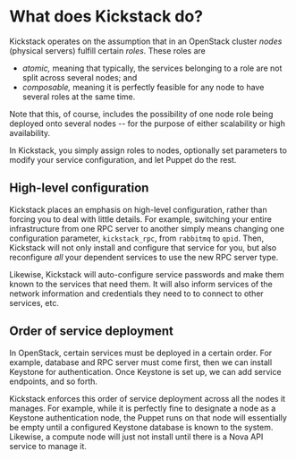# What does Kickstack do?

Kickstack operates on the assumption that in an OpenStack cluster
_nodes_ (physical servers) fulfill certain _roles._ These roles are

* _atomic,_ meaning that typically, the services belonging to a role
  are not split across several nodes; and
* _composable,_ meaning it is perfectly feasible for any node to have
  several roles at the same time.

Note that this, of course, includes the possibility of one node role
being deployed onto several nodes -- for the purpose of either
scalability or high availability.

In Kickstack, you simply assign roles to nodes, optionally set
parameters to modify your service configuration, and let Puppet do the
rest.

## High-level configuration

Kickstack places an emphasis on high-level configuration, rather than
forcing you to deal with little details. For example, switching your
entire infrastructure from one RPC server to another simply means
changing one configuration parameter, `kickstack_rpc`, from `rabbitmq`
to `qpid`. Then, Kickstack will not only install and configure that
service for you, but also reconfigure *all* your dependent services to
use the new RPC server type.

Likewise, Kickstack will auto-configure service passwords and make
them known to the services that need them. It will also inform
services of the network information and credentials they need to to
connect to other services, etc.

## Order of service deployment

In OpenStack, certain services must be deployed in a certain
order. For example, database and RPC server must come first, then we
can install Keystone for authentication. Once Keystone is set up, we
can add service endpoints, and so forth.

Kickstack enforces this order of service deployment across all the
nodes it manages. For example, while it is perfectly fine to designate
a node as a Keystone authentication node, the Puppet runs on that node
will essentially be empty until a configured Keystone database is
known to the system. Likewise, a compute node will just not install
until there is a Nova API service to manage it.
